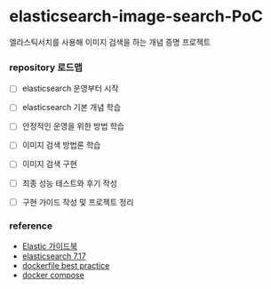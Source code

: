 # elasticsearch-image-search-PoC
엘라스틱서치를 사용해 이미지 검색을 하는 개념 증명 프로젝트

### repository 로드맵
- [ ] elasticsearch 운영부터 시작  
- [ ] elasticsearch 기본 개념 학습  
- [ ] 안정적인 운영을 위한 방법 학습  
- [ ] 이미지 검색 방법론 학습  
- [ ] 이미지 검색 구현  
- [ ] 최종 성능 테스트와 후기 작성  
- [ ] 구현 가이드 작성 및 프로젝트 정리  


### reference
- [Elastic 가이드북](https://esbook.kimjmin.net/02-install/2.3-elasticsearch/2.3.2-elasticsearch.yml)
- [elasticsearch 7.17](https://www.elastic.co/guide/en/elasticsearch/reference/7.17/_max_file_size_check.html)
- [dockerfile best practice](https://docs.docker.com/develop/develop-images/dockerfile_best-practices/)
- [docker compose](https://docs.docker.com/compose/compose-file/)